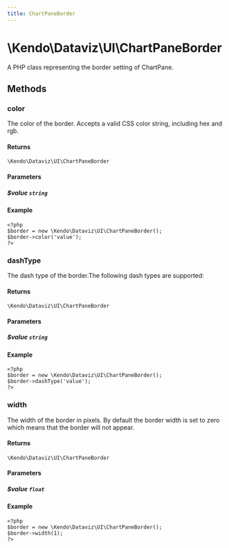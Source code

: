 ```yaml
---
title: ChartPaneBorder
---
```


# \Kendo\Dataviz\UI\ChartPaneBorder

A PHP class representing the border setting of ChartPane.


## Methods

### color
The color of the border. Accepts a valid CSS color string, including hex and rgb.

#### Returns
`\Kendo\Dataviz\UI\ChartPaneBorder`

#### Parameters

##### $value `string`



#### Example 
    <?php
    $border = new \Kendo\Dataviz\UI\ChartPaneBorder();
    $border->color('value');
    ?>

### dashType
The dash type of the border.The following dash types are supported:

#### Returns
`\Kendo\Dataviz\UI\ChartPaneBorder`

#### Parameters

##### $value `string`



#### Example 
    <?php
    $border = new \Kendo\Dataviz\UI\ChartPaneBorder();
    $border->dashType('value');
    ?>

### width
The width of the border in pixels. By default the border width is set to zero which means that the border will not appear.

#### Returns
`\Kendo\Dataviz\UI\ChartPaneBorder`

#### Parameters

##### $value `float`



#### Example 
    <?php
    $border = new \Kendo\Dataviz\UI\ChartPaneBorder();
    $border->width(1);
    ?>

